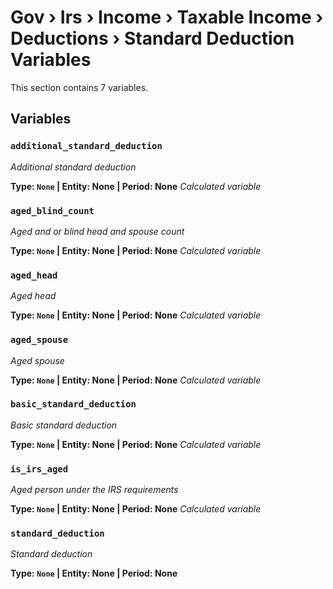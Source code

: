 # Gov › Irs › Income › Taxable Income › Deductions › Standard Deduction Variables

This section contains 7 variables.

## Variables

### `additional_standard_deduction`
*Additional standard deduction*

**Type: `None` | Entity: None | Period: None**
*Calculated variable*

### `aged_blind_count`
*Aged and or blind head and spouse count*

**Type: `None` | Entity: None | Period: None**
*Calculated variable*

### `aged_head`
*Aged head*

**Type: `None` | Entity: None | Period: None**
*Calculated variable*

### `aged_spouse`
*Aged spouse*

**Type: `None` | Entity: None | Period: None**
*Calculated variable*

### `basic_standard_deduction`
*Basic standard deduction*

**Type: `None` | Entity: None | Period: None**
*Calculated variable*

### `is_irs_aged`
*Aged person under the IRS requirements*

**Type: `None` | Entity: None | Period: None**
*Calculated variable*

### `standard_deduction`
*Standard deduction*

**Type: `None` | Entity: None | Period: None**
